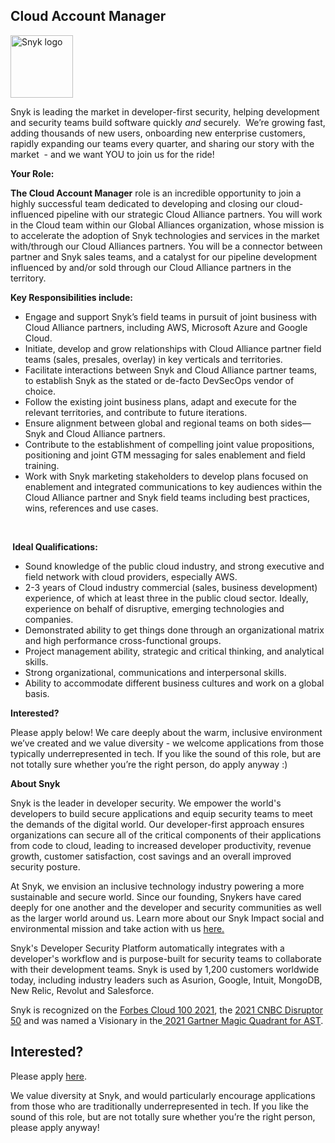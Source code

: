 Cloud Account Manager
---

<img src="https://res.cloudinary.com/snyk/image/upload/v1537345894/press-kit/brand/logo-black.png" width="100" alt="Snyk logo" />

<p><span style="font-weight: 400;">Snyk is leading the market in developer-first security, helping development and security teams build software quickly </span><em><span style="font-weight: 400;">and</span></em><span style="font-weight: 400;"> securely.&nbsp; We’re growing fast, adding thousands of new users, onboarding new enterprise customers, rapidly expanding our teams every quarter, and sharing our story with the market&nbsp; - and we want YOU to join us for the ride!&nbsp;</span></p>
<p><strong>Your Role:</strong></p>
<p><strong>The Cloud Account Manager</strong><span style="font-weight: 400;">&nbsp;role is an incredible opportunity to join a highly successful team dedicated to developing and closing our cloud-influenced pipeline with our strategic Cloud Alliance partners. You will work in the Cloud team within our Global Alliances organization, whose mission is to accelerate the adoption of Snyk technologies and services in the market with/through our Cloud Alliances partners. You will be a connector between partner and Snyk sales teams, and a catalyst for our pipeline development influenced by and/or sold through our Cloud Alliance partners in the territory.</span></p>
<p><strong>Key Responsibilities include:</strong></p>
<ul>
<li style="font-weight: 400;"><span style="font-weight: 400;">Engage and support Snyk’s field teams in pursuit of joint business with Cloud Alliance partners, including AWS, Microsoft Azure and Google Cloud.</span></li>
<li style="font-weight: 400;"><span style="font-weight: 400;">Initiate, develop and grow relationships with Cloud Alliance partner field teams (sales, presales, overlay) in key verticals and territories.</span></li>
<li style="font-weight: 400;"><span style="font-weight: 400;">Facilitate interactions between Snyk and Cloud Alliance partner teams, to establish Snyk as the stated or de-facto DevSecOps vendor of choice.</span></li>
<li style="font-weight: 400;"><span style="font-weight: 400;">Follow the existing joint business plans, adapt and execute for the relevant territories, and contribute to future iterations.</span></li>
<li style="font-weight: 400;"><span style="font-weight: 400;">Ensure alignment between global and regional teams on both sides—Snyk and Cloud Alliance partners.</span></li>
<li style="font-weight: 400;"><span style="font-weight: 400;">Contribute to the establishment of compelling joint value propositions, positioning and joint GTM messaging for sales enablement and field training.</span></li>
<li style="font-weight: 400;"><span style="font-weight: 400;">Work with Snyk marketing stakeholders to develop plans focused on enablement and integrated communications to key audiences within the Cloud Alliance partner and Snyk field teams including best practices, wins, references and use cases.</span></li>
</ul>
<p>&nbsp;</p>
<p><strong>&nbsp;Ideal Qualifications:</strong></p>
<ul>
<li style="font-weight: 400;"><span style="font-weight: 400;">Sound knowledge of the public cloud industry, and strong executive and field network with cloud providers, especially AWS.</span></li>
<li style="font-weight: 400;"><span style="font-weight: 400;">2-3 years of Cloud industry commercial (sales, business development) experience, of which at least three in the public cloud sector. Ideally, experience on behalf of disruptive, emerging technologies and companies.</span></li>
<li style="font-weight: 400;"><span style="font-weight: 400;">Demonstrated ability to get things done through an organizational matrix and high performance cross-functional groups.</span></li>
<li style="font-weight: 400;"><span style="font-weight: 400;">Project management ability, strategic and critical thinking, and analytical skills.</span></li>
<li style="font-weight: 400;"><span style="font-weight: 400;">Strong organizational, communications and interpersonal skills.</span></li>
<li style="font-weight: 400;"><span style="font-weight: 400;">Ability to accommodate different business cultures and work on a global basis.</span></li>
</ul>
<p><strong>Interested?</strong></p>
<p><span style="font-weight: 400;">Please apply below! We care deeply about the warm, inclusive environment we’ve created and we value diversity - we welcome applications from those typically underrepresented in tech. If you like the sound of this role, but are not totally sure whether you’re the right person, do apply anyway :)</span></p><div class="content-conclusion"><p><strong>About Snyk</strong></p>
<p><span style="font-weight: 400;">Snyk is the leader in developer security. We empower the world's developers to build secure applications and equip security teams to meet the demands of the digital world. Our developer-first approach ensures organizations can secure all of the critical components of their applications from code to cloud, leading to increased developer productivity, revenue growth, customer satisfaction, cost savings and an overall improved security posture.&nbsp;</span></p>
<p><span style="font-weight: 400;">At Snyk, we envision an inclusive technology industry powering a more sustainable and secure world.</span> <span style="font-weight: 400;">Since our founding, Snykers have cared deeply for one another and the developer and security communities as well as the larger world around us. Learn more about our Snyk Impact social and environmental mission and take action with us </span><a href="https://snyk.io/about/snyk-impact/"><span style="font-weight: 400;">here.</span></a></p>
<p><span style="font-weight: 400;">Snyk's Developer Security Platform automatically integrates with a developer's workflow and is purpose-built for security teams to collaborate with their development teams. Snyk is used by 1,200 customers worldwide today, including industry leaders such as Asurion, Google, Intuit, MongoDB, New Relic, Revolut and Salesforce.</span></p>
<p><span style="font-weight: 400;">Snyk is recognized on the </span><a href="https://www.forbes.com/cloud100/#6f24b5ba5f94"><span style="font-weight: 400;">Forbes Cloud 100 2021</span></a><span style="font-weight: 400;">, the </span><a href="https://www.cnbc.com/2021/05/25/these-are-the-2021-cnbc-disruptor-50-companies.html"><span style="font-weight: 400;">2021 CNBC Disruptor 50</span></a><span style="font-weight: 400;"> and was named a Visionary in the</span><a href="https://snyk.io/blog/snyk-visionary-2021-gartner-magic-quadrant-for-ast/"><span style="font-weight: 400;"> 2021 Gartner Magic Quadrant for AST</span></a><span style="font-weight: 400;">.</span></p></div>

Interested?
---

Please apply [here](https://boards.greenhouse.io/snyk/jobs/5691357002#app).

We value diversity at Snyk, and would particularly encourage applications from those who are traditionally underrepresented in tech.
If you like the sound of this role, but are not totally sure whether you’re the right person, please apply anyway!
